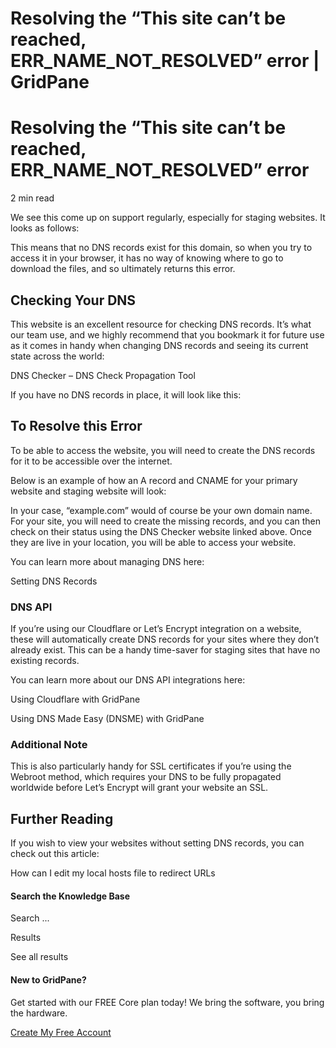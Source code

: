 # Resolving the “This site can’t be reached, ERR_NAME_NOT_RESOLVED” error | GridPane

# Resolving the “This site can’t be reached, ERR_NAME_NOT_RESOLVED” error

 

2 min read 

We see this come up on support regularly, especially for staging websites. It looks as follows:

This means that no DNS records exist for this domain, so when you try to access it in your browser, it has no way of knowing where to go to download the files, and so ultimately returns this error.

## Checking Your DNS

This website is an excellent resource for checking DNS records. It’s what our team use, and we highly recommend that you bookmark it for future use as it comes in handy when changing DNS records and seeing its current state across the world:

DNS Checker – DNS Check Propagation Tool

If you have no DNS records in place, it will look like this:

## To Resolve this Error

To be able to access the website, you will need to create the DNS records for it to be accessible over the internet.

Below is an example of how an A record and CNAME for your primary website and staging website will look:

In your case, “example.com” would of course be your own domain name. For your site, you will need to create the missing records, and you can then check on their status using the DNS Checker website linked above. Once they are live in your location, you will be able to access your website.

You can learn more about managing DNS here:

Setting DNS Records

### DNS API

If you’re using our Cloudflare or Let’s Encrypt integration on a website, these will automatically create DNS records for your sites where they don’t already exist. This can be a handy time-saver for staging sites that have no existing records.

You can learn more about our DNS API integrations here:

Using Cloudflare with GridPane

Using DNS Made Easy (DNSME) with GridPane

### Additional Note

This is also particularly handy for SSL certificates if you’re using the Webroot method, which requires your DNS to be fully propagated worldwide before Let’s Encrypt will grant your website an SSL.

## Further Reading

If you wish to view your websites without setting DNS records, you can check out this article:

How can I edit my local hosts file to redirect URLs

 

 

#### Search the Knowledge Base

Search ...

 Results

See all results

#### New to GridPane?

Get started with our FREE Core plan today! We bring the software, you bring the hardware.

[Create My Free Account](https://gridpane.com/checkout/?plan=core)

